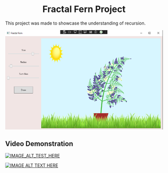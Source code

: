 <h1 align="center">Fractal Fern Project</h1>

This project was made to showcase the understanding of recursion.


![Alt text](data/thumbnail.PNG)

## Video Demonstration

[![IMAGE_ALT_TEST_HERE](https://img.youtube.com/vi/CRYD7j_2SEA/0.jpg)](https://www.youtube.com/watch?v=CRYD7j_2SEA)

[![IMAGE ALT TEXT HERE](https://img.youtube.com/vi/YOUTUBE_VIDEO_ID_HERE/0.jpg)](https://www.youtube.com/watch?v=YOUTUBE_VIDEO_ID_HERE)
